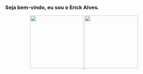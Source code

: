 ### Seja bem-vindo, eu sou o Erick Alves.
<div align="center">
  <a href="https://github.com/ErickAlves7K">
  <img height="170em" src="https://github-readme-stats.vercel.app/api?username=ErickAlves7K&show_icons=true&theme=dracula&include_all_commits=true&count_private=false"/>
  <img height="170em" src="https://github-readme-stats.vercel.app/api/top-langs/?username=ErickAlves7K&layout=compact&langs_count=7&theme=dracula"/>
</div>
<!--
**Anubis7K/Anubis7K** is a ✨ _special_ ✨ repository because its `README.md` (this file) appears on your GitHub profile.

Here are some ideas to get you started:

- 🔭 I’m currently working on ...
- 🌱 I’m currently learning ...
- 👯 I’m looking to collaborate on ...
- 🤔 I’m looking for help with ...
- 💬 Ask me about ...
- 📫 How to reach me: ...
- 😄 Pronouns: ...
- ⚡ Fun fact: ...
-->
